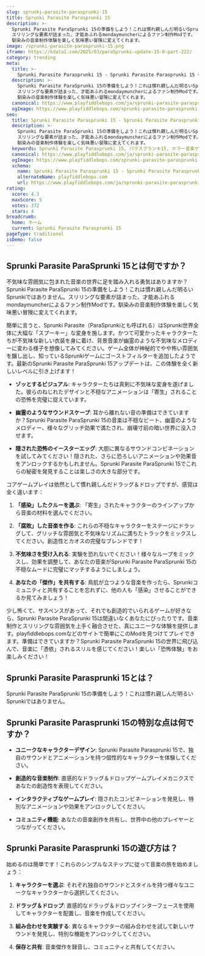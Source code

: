 ```yaml
---
slug: sprunki-parasite-parasprunki-15
title: Sprunki Parasite Parasprunki 15
description: >-
  Sprunki Parasite ParaSprunki 15の準備をしよう！これは慣れ親しんだ明るいSprunkiではありません。
  スリリングな要素が詰まった、才能あふれるmondaymuncherによるファン制作Modです。
  馴染みの音楽制作体験を楽しく気味悪い冒険に変えてくれます。
image: /sprunki-parasite-parasprunki-15.png
iframe: https://kdata1.com/2025/03/paraSprunki-update-15-0-part-222/
category: trending
meta:
  title: >-
    Sprunki Parasite Parasprunki 15 - Sprunki Parasite Parasprunki 15 をオンラインでプレイ
  description: >-
    Sprunki Parasite ParaSprunki 15の準備をしよう！これは慣れ親しんだ明るいSprunkiではありません。
    スリリングな要素が詰まった、才能あふれるmondaymuncherによるファン制作Modです。
    馴染みの音楽制作体験を楽しく気味悪い冒険に変えてくれます。
  canonical: https://www.playfiddlebops.com/ja/sprunki-parasite-parasprunki-15/
  ogImage: https://www.playfiddlebops.com/sprunki-parasite-parasprunki-15.png
seo:
  title: Sprunki Parasite Parasprunki 15 - Sprunki Parasite Parasprunki 15 をオンラインでプレイ
  description: >-
    Sprunki Parasite ParaSprunki 15の準備をしよう！これは慣れ親しんだ明るいSprunkiではありません。
    スリリングな要素が詰まった、才能あふれるmondaymuncherによるファン制作Modです。
    馴染みの音楽制作体験を楽しく気味悪い冒険に変えてくれます。
  keywords: Sprunki Parasite Parasprunki 15, パラスプランキ15, ホラー音楽ゲーム
  canonical: https://www.playfiddlebops.com/ja/sprunki-parasite-parasprunki-15/
  ogImage: https://www.playfiddlebops.com/sprunki-parasite-parasprunki-15.png
  schema:
    name: Sprunki Parasite Parasprunki 15 - Sprunki Parasite Parasprunki 15 をオンラインでプレイ
    alternateName: playfiddlebops.com
    url: https://www.playfiddlebops.com/ja/sprunki-parasite-parasprunki-15/
rating:
  score: 4.3
  maxScore: 5
  votes: 372
  stars: 4
breadcrumb:
  home: ホーム
  current: Sprunki Parasite Parasprunki 15
pageType: traditional
isDemo: false
---
```


## Sprunki Parasite ParaSprunki 15とは何ですか？

不気味な雰囲気に包まれた音楽の世界に足を踏み入れる勇気はありますか？Sprunki Parasite ParaSprunki 15の準備をしよう！これは慣れ親しんだ明るいSprunkiではありません。スリリングな要素が詰まった、才能あふれるmondaymuncherによるファン制作Modです。馴染みの音楽制作体験を楽しく気味悪い冒険に変えてくれます。

簡単に言うと、Sprunki Parasite（ParaSprunkiとも呼ばれる）はSprunki世界全体に大幅な「スプーキー」な変身を施します。かつて可愛かったキャラクターたちが不気味な新しい衣装を身に着け、背景音楽が幽霊のような不気味なメロディーに変わる様子を想像してみてください。ゲーム全体が神秘的でやや怖い雰囲気を醸し出し、知っているSprunkiゲームにゴーストフィルターを追加したようです。最新のSprunki Parasite ParaSprunki 15アップデートは、この体験を全く新しいレベルに引き上げます！

- **ゾッとするビジュアル**: キャラクターたちは真剣に不気味な変身を遂げました。彼らのねじれたデザインと不穏なアニメーションは「寄生」されることの恐怖を完璧に捉えています。

- **幽霊のようなサウンドスケープ**: 耳から離れない音の準備はできていますか？Sprunki Parasite ParaSprunki 15の音楽は不穏なビート、幽霊のようなメロディー、様々なグリッチ効果で満たされ、崩壊寸前の暗い世界に没入させます。

- **隠された恐怖のイースターエッグ**: 大胆に異なるサウンドコンビネーションを試してみてください！隠された、さらに恐ろしいアニメーションや効果音をアンロックするかもしれません。Sprunki Parasite ParaSprunki 15でこれらの秘密を発見することは楽しさの大きな部分です。

コアゲームプレイは依然として慣れ親しんだドラッグ＆ドロップですが、感覚は全く違います：

1. **「感染」したクルーを選ぶ**: 「寄生」されたキャラクターのラインアップから音楽の材料を選んでください。

2. **「腐敗」した音楽を作る**: これらの不穏なキャラクターをステージにドラッグして、グリッチな雰囲気と不気味なリズムに満ちたトラックをミックスしてください。創造性とカオスの完璧なブレンドです！

3. **不気味さを受け入れる**: 実験を恐れないでください！様々なループをミックスし、効果を調整して、あなたの音楽がSprunki Parasite ParaSprunki 15の不穏なムードに完璧にマッチするようにしましょう。

4. **あなたの「傑作」を共有する**: 鳥肌が立つような音楽を作ったら、Sprunkiコミュニティと共有することを忘れずに、他の人も「感染」させることができるか見てみましょう！

少し怖くて、サスペンスがあって、それでも創造的でいられるゲームが好きなら、Sprunki Parasite ParaSprunki 15は間違いなくあなたにぴったりです。音楽制作とスリリングな雰囲気を上手く融合させた、真にユニークな体験を提供します。playfiddlebops.comなどのサイトで簡単にこのModを見つけてプレイできます。準備はできていますか？Sprunki Parasite ParaSprunki 15の世界に飛び込んで、音楽に「憑依」されるスリルを感じてください！楽しい「恐怖体験」をお楽しみください！

## Sprunki Parasite Parasprunki 15とは？

Sprunki Parasite ParaSprunki 15の準備をしよう！これは慣れ親しんだ明るいSprunkiではありません。

## Sprunki Parasite Parasprunki 15の特別な点は何ですか？

- **ユニークなキャラクターデザイン**: Sprunki Parasite Parasprunki 15で、独自のサウンドとアニメーションを持つ個性的なキャラクターを体験してください。

- **創造的な音楽制作**: 直感的なドラッグ＆ドロップゲームプレイメカニクスであなたの創造性を表現してください。

- **インタラクティブなゲームプレイ**: 隠されたコンビネーションを発見し、特別なアニメーションや効果をアンロックしてください。

- **コミュニティ機能**: あなたの音楽創作を共有し、世界中の他のプレイヤーとつながってください。

## Sprunki Parasite Parasprunki 15の遊び方は？

始めるのは簡単です！これらのシンプルなステップに従って音楽の旅を始めましょう：

1. **キャラクターを選ぶ**: それぞれ独自のサウンドとスタイルを持つ様々なユニークなキャラクターから選択してください。

2. **ドラッグ＆ドロップ**: 直感的なドラッグ＆ドロップインターフェースを使用してキャラクターを配置し、音楽を作成してください。

3. **組み合わせを実験する**: 異なるキャラクターの組み合わせを試して新しいサウンドを発見し、特別な機能をアンロックしてください。

4. **保存と共有**: 音楽傑作を録音し、コミュニティと共有してください。